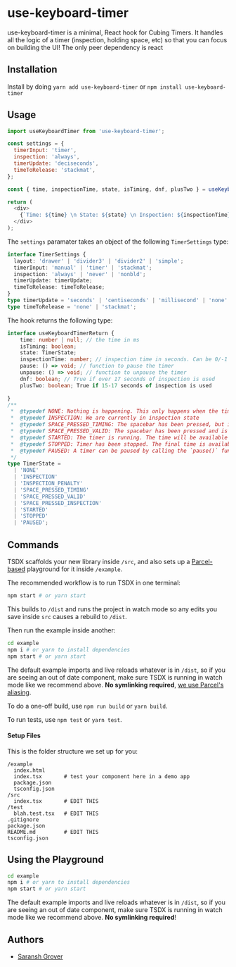 # use-keyboard-timer

use-keyboard-timer is a minimal, React hook for Cubing Timers. It handles all the logic of a timer (inspection, holding space, etc) so that you can focus on building the UI! The only peer dependency is react

## Installation

Install by doing `yarn add use-keyboard-timer` or `npm install use-keyboard-timer`

## Usage

```js
import useKeyboardTimer from 'use-keyboard-timer';

const settings = {
  timerInput: 'timer',
  inspection: 'always',
  timerUpdate: 'deciseconds',
  timeToRelease: 'stackmat',
};

const { time, inspectionTime, state, isTiming, dnf, plusTwo } = useKeyboardTimer(settings);

return (
  <div>
    {`Time: ${time} \n State: ${state} \n Inspection: ${inspectionTime} \n DNF: ${dnf} \n Plus 2: ${plusTwo}`}
  </div>
);
```

The `settings` paramater takes an object of the following `TimerSettings` type:

```ts
interface TimerSettings {
  layout: 'drawer' | 'divider3' | 'divider2' | 'simple';
  timerInput: 'manual' | 'timer' | 'stackmat';
  inspection: 'always' | 'never' | 'nonbld';
  timerUpdate: timerUpdate;
  timeToRelease: timeToRelease;
}
type timerUpdate = 'seconds' | 'centiseconds' | 'millisecond' | 'none' | number; // a number means ever X ms
type timeToRelease = 'none' | 'stackmat';
```

The hook returns the following type: 

```ts
interface useKeyboardTimerReturn {
    time: number | null; // the time in ms
    isTiming: boolean;
    state: TimerState;
    inspectionTime: number; // inspection time in seconds. Can be 0/-1 indicating +2
    pause: () => void; // function to pause the timer
    unpause: () => void; // function to unpause the timer
    dnf: boolean; // True if over 17 seconds of inspection is used
    plusTwo: boolean; True if 15-17 seconds of inspection is used

}
/**
 *  @typedef NONE: Nothing is happening. This only happens when the timer is reset and/or when the hook is called for the first time
 *  @typedef INSPECTION: We are currently in inspection state
 *  @typedef SPACE_PRESSED_TIMING: The spacebar has been pressed, but is not yet valid for beginning.
 *  @typedef SPACE_PRESSED_VALID: The spacebar has been pressed and is valid to begin the time
 *  @typedef STARTED: The timer is running. The time will be available in the `time` variable.
 *  @typedef STOPPED: Timer has been stopped. The final time is available in the `time` variable. Note that users can start a new solve immediately
 *  @typedef PAUSED: A timer can be paused by calling the `pause()` function. When paused, times cannot begin. This may be useful when you want to open a modal, and dont want the timer running in the background. You can unpause by calling the `unpause()` function, which reverts back to `NONE` state.
 */
type TimerState =
  | 'NONE'
  | 'INSPECTION'
  | 'INSPECTION_PENALTY'
  | 'SPACE_PRESSED_TIMING'
  | 'SPACE_PRESSED_VALID'
  | 'SPACE_PRESSED_INSPECTION'
  | 'STARTED'
  | 'STOPPED'
  | 'PAUSED';


```

## Commands

TSDX scaffolds your new library inside `/src`, and also sets up a [Parcel-based](https://parceljs.org) playground for it inside `/example`.

The recommended workflow is to run TSDX in one terminal:

```bash
npm start # or yarn start
```

This builds to `/dist` and runs the project in watch mode so any edits you save inside `src` causes a rebuild to `/dist`.

Then run the example inside another:

```bash
cd example
npm i # or yarn to install dependencies
npm start # or yarn start
```

The default example imports and live reloads whatever is in `/dist`, so if you are seeing an out of date component, make sure TSDX is running in watch mode like we recommend above. **No symlinking required**, [we use Parcel's aliasing](https://github.com/palmerhq/tsdx/pull/88/files).

To do a one-off build, use `npm run build` or `yarn build`.

To run tests, use `npm test` or `yarn test`.

#### Setup Files

This is the folder structure we set up for you:

```shell
/example
  index.html
  index.tsx       # test your component here in a demo app
  package.json
  tsconfig.json
/src
  index.tsx       # EDIT THIS
/test
  blah.test.tsx   # EDIT THIS
.gitignore
package.json
README.md         # EDIT THIS
tsconfig.json
```

## Using the Playground

```bash
cd example
npm i # or yarn to install dependencies
npm start # or yarn start
```

The default example imports and live reloads whatever is in `/dist`, so if you are seeing an out of date component, make sure TSDX is running in watch mode like we recommend above. **No symlinking required**!

## Authors

- [Saransh Grover](https://saranshgrover.com)
